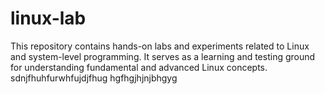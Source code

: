 # linux-lab
This repository contains hands-on labs and experiments related to Linux and system-level programming. It serves as a learning and testing ground for understanding fundamental and advanced Linux concepts.
sdnjfhuhfurwhfujdjfhug
hgfhgjhjnjbhgyg